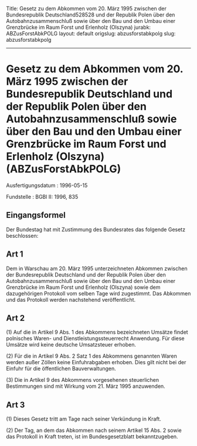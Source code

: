 Title: Gesetz zu dem Abkommen vom 20. März 1995 zwischen der Bundesrepublik Deutschland528528
  und der Republik Polen über den Autobahnzusammenschluß sowie über den Bau und den
  Umbau einer Grenzbrücke im Raum Forst und Erlenholz (Olszyna)
jurabk: ABZusForstAbkPOLG
layout: default
origslug: abzusforstabkpolg
slug: abzusforstabkpolg

---

# Gesetz zu dem Abkommen vom 20. März 1995 zwischen der Bundesrepublik Deutschland und der Republik Polen über den Autobahnzusammenschluß sowie über den Bau und den Umbau einer Grenzbrücke im Raum Forst und Erlenholz (Olszyna) (ABZusForstAbkPOLG)

Ausfertigungsdatum
:   1996-05-15

Fundstelle
:   BGBl II: 1996, 835



## Eingangsformel

Der Bundestag hat mit Zustimmung des Bundesrates das folgende Gesetz
beschlossen:


## Art 1

Dem in Warschau am 20. März 1995 unterzeichneten Abkommen zwischen der
Bundesrepublik Deutschland und der Republik Polen über den
Autobahnzusammenschluß sowie über den Bau und den Umbau einer
Grenzbrücke im Raum Forst und Erlenholz (Olszyna) sowie dem
dazugehörigen Protokoll vom selben Tage wird zugestimmt. Das Abkommen
und das Protokoll werden nachstehend veröffentlicht.


## Art 2

(1) Auf die in Artikel 9 Abs. 1 des Abkommens bezeichneten Umsätze
findet polnisches Waren- und Dienstleistungssteuerrecht Anwendung. Für
diese Umsätze wird keine deutsche Umsatzsteuer erhoben.

(2) Für die in Artikel 9 Abs. 2 Satz 1 des Abkommens genannten Waren
werden außer Zöllen keine Einfuhrabgaben erhoben. Dies gilt nicht bei
der Einfuhr für die öffentlichen Bauverwaltungen.

(3) Die in Artikel 9 des Abkommens vorgesehenen steuerlichen
Bestimmungen sind mit Wirkung vom 21. März 1995 anzuwenden.


## Art 3

(1) Dieses Gesetz tritt am Tage nach seiner Verkündung in Kraft.

(2) Der Tag, an dem das Abkommen nach seinem Artikel 15 Abs. 2 sowie
das Protokoll in Kraft treten, ist im Bundesgesetzblatt
bekanntzugeben.

